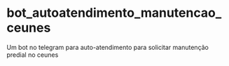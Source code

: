 # bot_autoatendimento_manutencao_ceunes
Um bot no telegram para auto-atendimento para solicitar manutenção predial no ceunes
